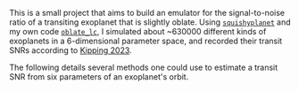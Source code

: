 This is a small project that aims to build an emulator for the signal-to-noise ratio of a transiting exoplanet that is slightly oblate. Using [$\texttt{squishyplanet}$](https://github.com/ben-cassese/squishyplanet) and my own code [$\texttt{oblate\_lc}$](https://github.com/vegajustin26/oblate_lc), I simulated about ~630000 different kinds of exoplanets in a 6-dimensional parameter space, and recorded their transit SNRs according to [Kipping 2023](https://arxiv.org/abs/2305.06790).

The following details several methods one could use to estimate a transit SNR from six parameters of an exoplanet's orbit.
